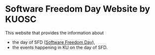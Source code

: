 # Software Freedom Day Website by KUOSC

This website that provides the information about

- the day of SFD ([Software Freedom Day](https://softwarefreedomday.org)),
- the events happening in KU on the day of SFD.
